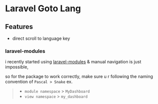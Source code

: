 # Laravel Goto Lang

## Features

- direct scroll to language key

### laravel-modules

i recently started using [laravel-modules](https://nwidart.com/laravel-modules/v6/installation-and-setup) & manual navigation is just impossible,

so for the package to work correctly, make sure u r following the naming convention of `Pascal > Snake` ex.

> + `module namespace` > `MyDashboard`
> + `view namespace` > `my_dashboard`
